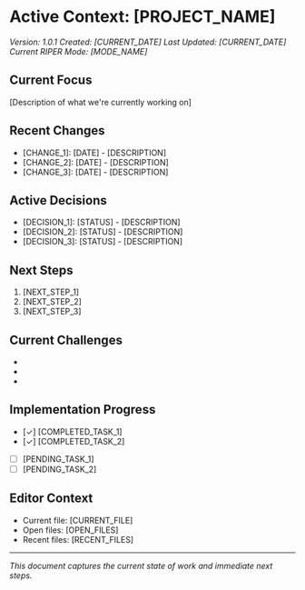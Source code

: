 # Active Context: [PROJECT_NAME]
*Version: 1.0.1*
*Created: [CURRENT_DATE]*
*Last Updated: [CURRENT_DATE]*
*Current RIPER Mode: [MODE_NAME]*

## Current Focus
<!-- @focus:auto-update -->
[Description of what we're currently working on]
<!-- @focus:end -->

## Recent Changes
<!-- @changes:auto-update -->
- [CHANGE_1]: [DATE] - [DESCRIPTION]
- [CHANGE_2]: [DATE] - [DESCRIPTION]
- [CHANGE_3]: [DATE] - [DESCRIPTION]
<!-- @changes:end -->

## Active Decisions
<!-- @decisions:auto-update -->
- [DECISION_1]: [STATUS] - [DESCRIPTION]
- [DECISION_2]: [STATUS] - [DESCRIPTION]
- [DECISION_3]: [STATUS] - [DESCRIPTION]
<!-- @decisions:end -->

## Next Steps
<!-- @nextsteps:auto-update -->
1. [NEXT_STEP_1]
2. [NEXT_STEP_2]
3. [NEXT_STEP_3]
<!-- @nextsteps:end -->

## Current Challenges
<!-- @challenges:auto-update -->
- [CHALLENGE_1]: [DESCRIPTION]
- [CHALLENGE_2]: [DESCRIPTION]
- [CHALLENGE_3]: [DESCRIPTION]
<!-- @challenges:end -->

## Implementation Progress
<!-- @progress:auto-update -->
- [✓] [COMPLETED_TASK_1]
- [✓] [COMPLETED_TASK_2]
- [ ] [PENDING_TASK_1]
- [ ] [PENDING_TASK_2]
<!-- @progress:end -->

## Editor Context
<!-- @editor:auto-update -->
- Current file: [CURRENT_FILE]
- Open files: [OPEN_FILES]
- Recent files: [RECENT_FILES]
<!-- @editor:end -->

---

*This document captures the current state of work and immediate next steps.*

